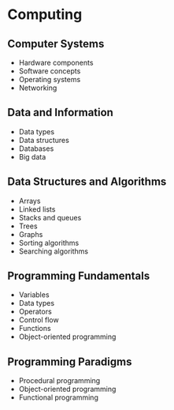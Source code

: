 # Computing

## Computer Systems
- Hardware components
- Software concepts
- Operating systems
- Networking

## Data and Information
- Data types
- Data structures
- Databases
- Big data

## Data Structures and Algorithms
- Arrays
- Linked lists
- Stacks and queues
- Trees
- Graphs
- Sorting algorithms
- Searching algorithms

## Programming Fundamentals
- Variables
- Data types
- Operators
- Control flow
- Functions
- Object-oriented programming

## Programming Paradigms
- Procedural programming
- Object-oriented programming
- Functional programming
